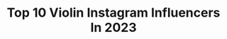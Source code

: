 ---
title: Top 10 Violin Instagram Influencers In 2023
description: >-
  Find top violin Instagram influencers in 2023. Most popular hashtags: #music #violin #musician.
platform: Instagram
hits: 128
text_top: Discover the best Instagram profiles on inBeat.
text_bottom: Our database has 128 Instagram influencers like this for you to work with.
profiles:
  - username: "navid.ranjbaar"
    fullname: >-
      Navid Ranjbar
    bio: >-
      🔸️Musician🎶 🔸️Kamança and violin player🎻 🔸️Biomedical engineering 📍Tehran 🎶جهت ارتباط کاری(دایرکت) ▫️ ▫️
    location: "Iran"
    followers: 2228
    engagement: 3231
    commentsToLikes: 0.132901
    id: ck9wilmwe2twf0j78j8ywh2vt
    verified: false
    hashtags: "#hicaz, #live, #tabriz, #keman"
  - username: "mahmoodarabany62"
    fullname: >-
      mahmoodarabany62
    bio: >-
      Composer&violin player&violin teacher آدرس کانال تلگرام 👇 👇 👇
    location: "Iran"
    followers: 3421
    engagement: 2510
    commentsToLikes: 0.179178
    id: ck6u5fwfl9emk0j71m15npogh
    verified: false
    hashtags: "#violin, #violinist, #pop, #music"
  - username: "kian.svb"
    fullname: >-
      kian ayoughi
    bio: >-
      •🎻 Viola player• •🎻 Violin player• •🎼 Musician• • 🥇Squash player• • 🇮🇷 Iranian•
    location: "Iran"
    followers: 10452
    engagement: 1027
    commentsToLikes: 0.063756
    id: ck6tmtrf58inm0j71x6v3xsuf
    verified: false
    hashtags: ""
  - username: "officialaidanwojtakhissong"
    fullname: >-
      Aidan Wojtak-Hissong
    bio: >-
      Actor: Liam-IANOWT; Violin player, singer, dancer; brother to Finlay and Coleby, US and Canadian citizen Account co-managed by my mom
    location: ""
    followers: 34839
    engagement: 2260
    commentsToLikes: 0.013034
    id: ckap58olgao0u0i78h6pncf3g
    verified: false
    hashtags: "#pregnantbikers, #totallyfellinthewater, #brothers, #newfoundlanddog"
  - username: "arefshakouri"
    fullname: >-
      Arefshakouri
    bio: >-
      🇮🇷.🇸🇪.🇺🇸This is official page of Aref shakouri in Instagram. Producer, Arranger, Violin player. Lahijan, Stockholm, Los Angeles
    location: "Sweden"
    followers: 32361
    engagement: 1260
    commentsToLikes: 0.054292
    id: ck0w2694bmt1p0i192w5y3hi9
    verified: false
    hashtags: "#kamranhooman, #concert, #arefshakouri, #moein"
  - username: "siavash_ahmadinasab"
    fullname: >-
      Siavash | آموزش كمانچه و ويلن
    bio: >-
      Composer Kamancheh , violin player آهنگساز ، نوازنده آموزش كمانچه ، ويلن ، سه تار
    location: "Iran"
    followers: 2561
    engagement: 1370
    commentsToLikes: 0.071432
    id: ck9wd0ddvdhfm0j784xo09e4l
    verified: false
    hashtags: "#iranianmusic, #violin, #kamanche, #kamanchehplayer"
  - username: "farokh.etemadi"
    fullname: >-
      Dejavu.studio-فرخ اعتمادی
    bio: >-
      آهنگساز ، نوازنده ویولن، violin player, composer,song writer, orchestra leader of #amirtataloo @amirtatalootattoo Producer of @orchid.music
    location: "United States"
    followers: 54226
    engagement: 580
    commentsToLikes: 0.067737
    id: ck5c83cng8ovx0i11rlf1egsi
    verified: false
    hashtags: "#amirtataloo, #orchid, #irnianmusic, #popmusic"
  - username: "yaraproductions"
    fullname: >-
      Yara Bahonar(violin)یارا باهنر
    bio: >-
      Producer, composer, Violin player
    location: "United States"
    followers: 16764
    engagement: 866
    commentsToLikes: 0.083369
    id: ck601vrsbg9my0i14ytr2p1vw
    verified: false
    hashtags: "#violinplayer, #soloist, #violin, #musician"
  - username: "nafisemahmoudi"
    fullname: >-
      Nafise Mahmoudi
    bio: >-
      Violin player 🎼🎻married ❤️
    location: "Iran"
    followers: 2777
    engagement: 1266
    commentsToLikes: 0.030448
    id: ck8sz12nzms6g0j78dywkjis6
    verified: false
    hashtags: "#thenaifa, #inseriesopera, #iran, #friendship"
  - username: "rodrigoderasmo"
    fullname: >-
      Rodrigo D'Erasmo
    bio: >-
      Violin player, multi instrumentalist, producer, arranger and composer.
    location: "Italy"
    followers: 25934
    engagement: 481
    commentsToLikes: 0.037983
    id: ck5hg6ksc16f60i116chza8co
    verified: false
    hashtags: "#manuelagnelli, #littlepiecesofmarmelade, #noisiamoafterhours, #xfactor2020"
---